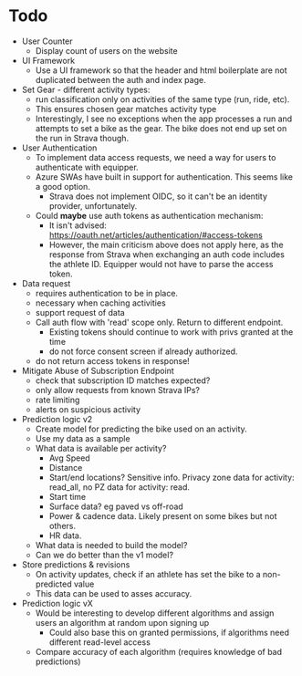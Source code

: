 # Todo
* User Counter
  * Display count of users on the website
* UI Framework
  * Use a UI framework so that the header and html boilerplate are not duplicated between the auth and index page.
* Set Gear - different activity types:
  * run classification only on activities of the same type (run, ride, etc). 
  * This ensures chosen gear matches activity type
  * Interestingly, I see no exceptions when the app processes a run and attempts to set a bike as the gear. The bike does not end up set on the run in Strava though.
* User Authentication
  * To implement data access requests, we need a way for users to authenticate with equipper. 
  * Azure SWAs have built in support for authentication. This seems like a good option.
    * Strava does not implement OIDC, so it can't be an identity provider, unfortunately.
  * Could **maybe** use auth tokens as authentication mechanism: 
    * It isn't advised: https://oauth.net/articles/authentication/#access-tokens
    * However, the main criticism above does not apply here, as the response from Strava when exchanging an auth code includes the athlete ID. Equipper would not have to parse the access token.
* Data request
  * requires authentication to be in place.
  * necessary when caching activities
  * support request of data
  * Call auth flow with 'read' scope only. Return to different endpoint.
    * Existing tokens should continue to work with privs granted at the time
    * do not force consent screen if already authorized.
  * do not return access tokens in response!
* Mitigate Abuse of Subscription Endpoint
  * check that subscription ID matches expected? 
  * only allow requests from known Strava IPs?
  * rate limiting
  * alerts on suspicious activity
* Prediction logic v2
  * Create model for predicting the bike used on an activity.
  * Use my data as a sample
  * What data is available per activity? 
    * Avg Speed
    * Distance
    * Start/end locations? Sensitive info. Privacy zone data for activity: read_all, no PZ data for activity: read.
    * Start time
    * Surface data? eg paved vs off-road
    * Power & cadence data. Likely present on some bikes but not others.
    * HR data.
  * What data is needed to build the model?
  * Can we do better than the v1 model?
* Store predictions & revisions
  * On activity updates, check if an athlete has set the bike to a non-predicted value
  * This data can be used to asses accuracy.
* Prediction logic vX
  * Would be interesting to develop different algorithms and assign users an algorithm at random upon signing up
    * Could also base this on granted permissions, if algorithms need different read-level access
  * Compare accuracy of each algorithm (requires knowledge of bad predictions)